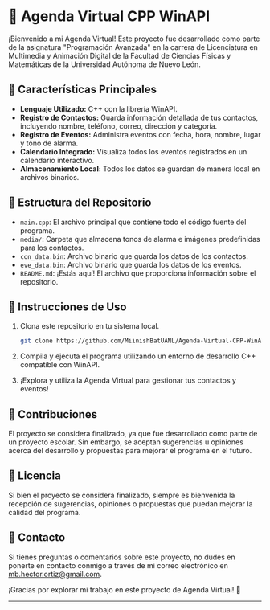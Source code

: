 # 📅 Agenda Virtual CPP WinAPI

¡Bienvenido a mi Agenda Virtual! Este proyecto fue desarrollado como parte de la asignatura "Programación Avanzada" en la carrera de Licenciatura en Multimedia y Animación Digital de la Facultad de Ciencias Físicas y Matemáticas de la Universidad Autónoma de Nuevo León.

## 🚀 Características Principales

- **Lenguaje Utilizado:** C++ con la librería WinAPI.
- **Registro de Contactos:** Guarda información detallada de tus contactos, incluyendo nombre, teléfono, correo, dirección y categoría.
- **Registro de Eventos:** Administra eventos con fecha, hora, nombre, lugar y tono de alarma.
- **Calendario Integrado:** Visualiza todos los eventos registrados en un calendario interactivo.
- **Almacenamiento Local:** Todos los datos se guardan de manera local en archivos binarios.

## 📂 Estructura del Repositorio

- `main.cpp`: El archivo principal que contiene todo el código fuente del programa.
- `media/`: Carpeta que almacena tonos de alarma e imágenes predefinidas para los contactos.
- `con_data.bin`: Archivo binario que guarda los datos de los contactos.
- `eve_data.bin`: Archivo binario que guarda los datos de los eventos.
- `README.md`: ¡Estás aquí! El archivo que proporciona información sobre el repositorio.

## 🚧 Instrucciones de Uso

1. Clona este repositorio en tu sistema local.
   ```bash
   git clone https://github.com/MiinishBatUANL/Agenda-Virtual-CPP-WinAPI.git
   ```

2. Compila y ejecuta el programa utilizando un entorno de desarrollo C++ compatible con WinAPI.

3. ¡Explora y utiliza la Agenda Virtual para gestionar tus contactos y eventos!

## 📝 Contribuciones

El proyecto se considera finalizado, ya que fue desarrollado como parte de un proyecto escolar. Sin embargo, se aceptan sugerencias u opiniones acerca del desarrollo y propuestas para mejorar el programa en el futuro.

## 📄 Licencia

Si bien el proyecto se considera finalizado, siempre es bienvenida la recepción de sugerencias, opiniones o propuestas que puedan mejorar la calidad del programa.

## 📧 Contacto

Si tienes preguntas o comentarios sobre este proyecto, no dudes en ponerte en contacto conmigo a través de mi correo electrónico en mb.hector.ortiz@gmail.com.

¡Gracias por explorar mi trabajo en este proyecto de Agenda Virtual! 🌟

---

